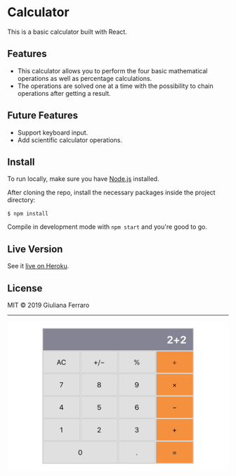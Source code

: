 # Calculator

This is a basic calculator built with React.

## Features

- This calculator allows you to perform the four basic mathematical operations as well as percentage calculations.
- The operations are solved one at a time with the possibility to chain operations after getting a result.

## Future Features

- Support keyboard input.
- Add scientific calculator operations.

## Install

To run locally, make sure you have [Node.js](https://nodejs.org/) installed.

After cloning the repo, install the necessary packages inside the project directory:

```
$ npm install
```

Compile in development mode with `npm start` and you're good to go.

## Live Version

See it [live on Heroku](https://math-magicians-inc-calculator.herokuapp.com/).

## License

MIT © 2019 Giuliana Ferraro

---

![Calculator Demo](/demo/calculator-demo.png)
